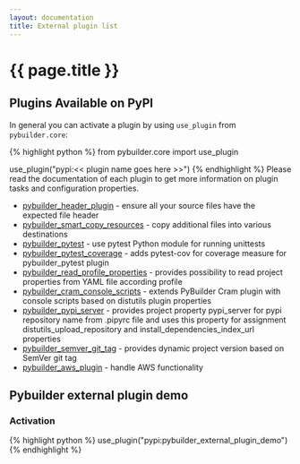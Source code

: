 ```yaml
---
layout: documentation
title: External plugin list
---
```


# {{ page.title }}

## Plugins Available on PyPI

In general you can activate a plugin by using `use_plugin` from `pybuilder.core`:

{% highlight python %}
from pybuilder.core import use_plugin

use_plugin("pypi:<< plugin name goes here >>")
{% endhighlight %}
Please read the documentation of each plugin to get more information on plugin tasks and configuration properties.

* [pybuilder_header_plugin](https://github.com/cowst/pybuilder_header_plugin) - ensure all your source files have the expected file header
* [pybuilder_smart_copy_resources](https://github.com/margru/pybuilder-smart-copy-resources) - copy additional files into various destinations
* [pybuilder_pytest](https://github.com/AlexeySanko/pybuilder_pytest) - use pytest Python module for running unittests
* [pybuilder_pytest_coverage](https://github.com/AlexeySanko/pybuilder_pytest_coverage) - adds pytest-cov for coverage measure for pybuilder_pytest plugin
* [pybuilder_read_profile_properties](https://github.com/AlexeySanko/pybuilder_read_profile_properties) - provides possibility to read project properties from YAML file according profile
* [pybuilder_cram_console_scripts](https://github.com/AlexeySanko/pybuilder_cram_console_scripts) - extends PyBuilder Cram plugin with console scripts based on distutils plugin properties
* [pybuilder_pypi_server](https://github.com/AlexeySanko/pybuilder_pypi_server) - provides project property pypi_server for pypi repository name from .pipyrc file and uses this property for assignment distutils_upload_repository and install_dependencies_index_url properties
* [pybuilder_semver_git_tag](https://github.com/AlexeySanko/pybuilder_semver_git_tag) - provides dynamic project version based on SemVer git tag
* [pybuilder_aws_plugin](https://github.com/immobilienscout24/pybuilder_aws_plugin) - handle AWS functionality

## Pybuilder external plugin demo

### Activation
{% highlight python %}
use_plugin("pypi:pybuilder_external_plugin_demo")
{% endhighlight %}
